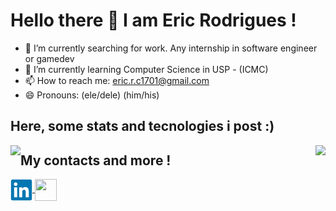 # Hello there 👋 I am Eric Rodrigues ! 

- 🔭 I’m currently searching for work. Any internship in software engineer or gamedev
- 🌱 I’m currently learning Computer Science in USP - (ICMC) 
- 📫 How to reach me: eric.r.c1701@gmail.com
- 😄 Pronouns: (ele/dele) (him/his)


## Here, some stats and tecnologies i post :)
 <div >
    <a href="https://github.com/EricRC-01">
      <img align="left" src="https://github-readme-stats.vercel.app/api?username=EricRC-01&show_icons=true&theme=merko&include_all_commits=true&count_private=true"/>      
      <img height="100em" align="right" src="https://github-readme-stats.vercel.app/api/top-langs/?username=EricRC-01&layout=compact&theme=gotham"/>   
    </a>
  </div>

## My contacts and more !
 <div >
 <div style="display: inline-block">
   <a href="https://www.linkedin.com/in/eric-rodrigues-610460210/" target="_blank">  
     <img align="center" height="35" width="35" src="https://raw.githubusercontent.com/devicons/devicon/master/icons/linkedin/linkedin-original.svg">
   </a>  
   <a href="mailto:eric.r.c@usp.br" target="_blank">  
     <img align="center" height="35" width="35" src="https://www.google.com/gmail/about/static/images/logo-gmail.png?cache=1adba63">
   </a> 
 </div>
</div>

